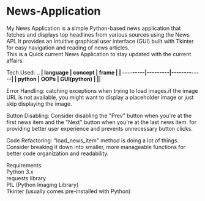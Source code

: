 # News-Application<br>
My News Application is a simple Python-based news application that fetches and displays top headlines from various sources using the News API. It provides an intuitive graphical user interface (GUI) built with Tkinter for easy navigation and reading of news articles.<br>
This is a Quick current News Application to stay updated with the current affairs.
<br>

Tech Used:
.__________________________________.
| language | concept | frame       |
| ---------|---------|-------------|
| python   | OOPs    | GUI(python) |
|__________________________________|

Error Handling: catching exceptions when trying to load images.if the image URL is not available, you might want to display a placeholder image or just skip displaying the image.

Button Disabling: Consider disabling the "Prev" button when you're at the first news item and the "Next" button when you're at the last news item. for providing better user experience and prevents unnecessary button clicks.

Code Refactoring: "load_news_item" method is doing a lot of things. Consider breaking it down into smaller, more manageable functions for better code organization and readability.

Requirements<br>
Python 3.x <br>
requests library<br>
PIL (Python Imaging Library)<br>
Tkinter (usually comes pre-installed with Python)
